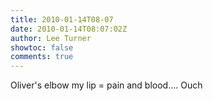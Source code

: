 ```yaml
---
title: 2010-01-14T08-07
date: 2010-01-14T08:07:02Z
author: Lee Turner
showtoc: false
comments: true
---
```


Oliver's elbow   my lip = pain and blood.... Ouch

